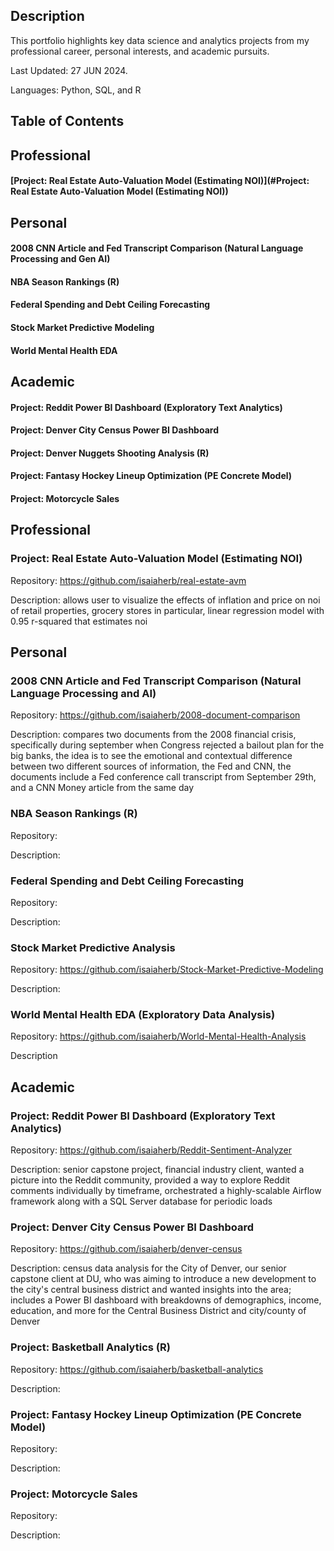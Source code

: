 ## Description
This portfolio highlights key data science and analytics projects from my professional career, personal interests, and academic pursuits.

Last Updated: 27 JUN 2024.

Languages: Python, SQL, and R

## Table of Contents
## Professional
#### [Project: Real Estate Auto-Valuation Model (Estimating NOI)](#Project: Real Estate Auto-Valuation Model (Estimating NOI))
## Personal 
#### 2008 CNN Article and Fed Transcript Comparison (Natural Language Processing and Gen AI)
#### NBA Season Rankings (R)
#### Federal Spending and Debt Ceiling Forecasting
#### Stock Market Predictive Modeling
#### World Mental Health EDA 
## Academic
#### Project: Reddit Power BI Dashboard (Exploratory Text Analytics)
#### Project: Denver City Census Power BI Dashboard
#### Project: Denver Nuggets Shooting Analysis (R)
#### Project: Fantasy Hockey Lineup Optimization (PE Concrete Model)
#### Project: Motorcycle Sales

## Professional
### Project: Real Estate Auto-Valuation Model (Estimating NOI)
Repository: https://github.com/isaiaherb/real-estate-avm

Description: allows user to visualize the effects of inflation and price on noi of retail properties, grocery stores in particular, linear regression model with 0.95 r-squared that estimates noi

## Personal
### 2008 CNN Article and Fed Transcript Comparison (Natural Language Processing and AI)
Repository: https://github.com/isaiaherb/2008-document-comparison

Description: compares two documents from the 2008 financial crisis, specifically during september when Congress rejected a bailout plan for the big banks, the idea is to see the emotional and contextual difference between two different sources of information, the Fed and CNN, the documents include a Fed conference call transcript from September 29th, and a CNN Money article from the same day

### NBA Season Rankings (R)
Repository:

Description:

### Federal Spending and Debt Ceiling Forecasting
Repository:

Description:


### Stock Market Predictive Analysis
Repository: https://github.com/isaiaherb/Stock-Market-Predictive-Modeling

Description:

### World Mental Health EDA (Exploratory Data Analysis)
Repository: https://github.com/isaiaherb/World-Mental-Health-Analysis

Description

## Academic
### Project: Reddit Power BI Dashboard (Exploratory Text Analytics)
Repository: https://github.com/isaiaherb/Reddit-Sentiment-Analyzer 

Description: senior capstone project, financial industry client, wanted a picture into the Reddit community, provided a way to explore Reddit comments individually by timeframe, orchestrated a highly-scalable Airflow framework along with a SQL Server database for periodic loads

### Project: Denver City Census Power BI Dashboard
Repository: https://github.com/isaiaherb/denver-census

Description: census data analysis for the City of Denver, our senior capstone client at DU, who was aiming to introduce a new development to the city's central business district and wanted insights into the area; includes a Power BI dashboard with breakdowns of demographics, income, education, and more for the Central Business District and city/county of Denver

### Project: Basketball Analytics (R)
Repository: https://github.com/isaiaherb/basketball-analytics

Description:

### Project: Fantasy Hockey Lineup Optimization (PE Concrete Model)
Repository:

Description:

### Project: Motorcycle Sales
Repository:

Description:
